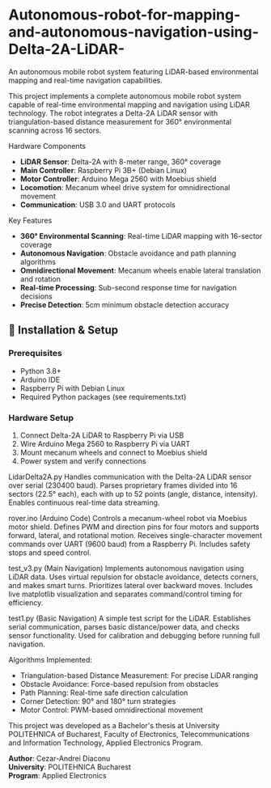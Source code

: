# Autonomous-robot-for-mapping-and-autonomous-navigation-using-Delta-2A-LiDAR-


An autonomous mobile robot system featuring LiDAR-based environmental mapping and real-time navigation capabilities.


This project implements a complete autonomous mobile robot system capable of real-time environmental mapping and navigation using LiDAR technology. The robot integrates a Delta-2A LiDAR sensor with triangulation-based distance measurement for 360° environmental scanning across 16 sectors.

 Hardware Components

- **LiDAR Sensor**: Delta-2A with 8-meter range, 360° coverage
- **Main Controller**: Raspberry Pi 3B+ (Debian Linux)
- **Motor Controller**: Arduino Mega 2560 with Moebius shield
- **Locomotion**: Mecanum wheel drive system for omnidirectional movement
- **Communication**: USB 3.0 and UART protocols

 Key Features

- **360° Environmental Scanning**: Real-time LiDAR mapping with 16-sector coverage
- **Autonomous Navigation**: Obstacle avoidance and path planning algorithms
- **Omnidirectional Movement**: Mecanum wheels enable lateral translation and rotation
- **Real-time Processing**: Sub-second response time for navigation decisions
- **Precise Detection**: 5cm minimum obstacle detection accuracy



## 🔧 Installation & Setup

### Prerequisites
- Python 3.8+
- Arduino IDE
- Raspberry Pi with Debian Linux
- Required Python packages (see requirements.txt)

### Hardware Setup
1. Connect Delta-2A LiDAR to Raspberry Pi via USB
2. Wire Arduino Mega 2560 to Raspberry Pi via UART
3. Mount mecanum wheels and connect to Moebius shield
4. Power system and verify connections

LidarDelta2A.py
Handles communication with the Delta-2A LiDAR sensor over serial (230400 baud). Parses proprietary frames divided into 16 sectors (22.5° each), each with up to 52 points (angle, distance, intensity). Enables continuous real-time data streaming.

rover.ino (Arduino Code)
Controls a mecanum-wheel robot via Moebius motor shield. Defines PWM and direction pins for four motors and supports forward, lateral, and rotational motion. Receives single-character movement commands over UART (9600 baud) from a Raspberry Pi. Includes safety stops and speed control.

test_v3.py (Main Navigation)
Implements autonomous navigation using LiDAR data. Uses virtual repulsion for obstacle avoidance, detects corners, and makes smart turns. Prioritizes lateral over backward moves. Includes live matplotlib visualization and separates command/control timing for efficiency.

test1.py (Basic Navigation)
A simple test script for the LiDAR. Establishes serial communication, parses basic distance/power data, and checks sensor functionality. Used for calibration and debugging before running full navigation.

Algorithms Implemented:

- Triangulation-based Distance Measurement: For precise LiDAR ranging
- Obstacle Avoidance: Force-based repulsion from obstacles
- Path Planning: Real-time safe direction calculation
- Corner Detection: 90° and 180° turn strategies
- Motor Control: PWM-based omnidirectional movement


This project was developed as a Bachelor's thesis at University POLITEHNICA of Bucharest, Faculty of Electronics, Telecommunications and Information Technology, Applied Electronics Program.



**Author**: Cezar-Andrei Diaconu  
**University**: POLITEHNICA Bucharest  
**Program**: Applied Electronics

